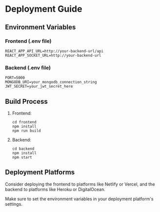# Deployment Guide

## Environment Variables

### Frontend (.env file)
```
REACT_APP_API_URL=http://your-backend-url/api
REACT_APP_SOCKET_URL=http://your-backend-url
```

### Backend (.env file)
```
PORT=5000
MONGODB_URI=your_mongodb_connection_string
JWT_SECRET=your_jwt_secret_here
```

## Build Process

1. Frontend:
   ```
   cd frontend
   npm install
   npm run build
   ```

2. Backend:
   ```
   cd backend
   npm install
   npm start
   ```

## Deployment Platforms

Consider deploying the frontend to platforms like Netlify or Vercel, and the backend to platforms like Heroku or DigitalOcean.

Make sure to set the environment variables in your deployment platform's settings.

